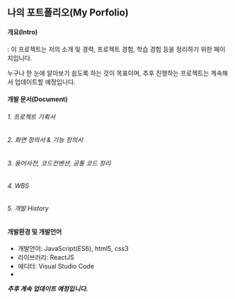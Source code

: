 ## 나의 포트폴리오(My Porfolio)

#### 개요(Intro)
: 이 프로젝트는 저의 소개 및 경력, 프로젝트 경험, 학습 경험 등을 정리하기 위한 페이지입니다. 

누구나 한 눈에 알아보기 쉽도록 하는 것이 목표이며, 추후 진행하는 프로젝트는 계속해서 업데이트할 예정입니다. 


#### 개발 문서(Document)
###### 1. 프로젝트 기획서

###### 2. 화면 정의서 & 기능 정의서

###### 3. 용어사전, 코드컨벤션, 공통 코드 정리

###### 4. WBS

###### 5. 개발 History


#### 개발환경 및 개발언어
- 개발언어: JavaScript(ES6), html5, css3
- 라이브러리: ReactJS
- 에디터: Visual Studio Code
- 

***추후 계속 업데이트 예정입니다.***
